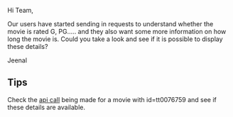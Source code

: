 Hi Team,

Our users have started sending in requests to understand whether the movie is rated G, PG..... and they also want some more information on how long the movie is. Could you take a look and see if it is possible to display these details?

Jeenal

## Tips
Check the [api call](https://www.omdbapi.com/?i=tt0076759&plot=full&apikey=2651b0db&plot) being made for a movie with id=tt0076759 and see if these details are available.

